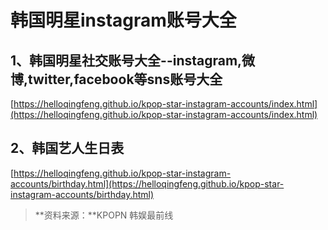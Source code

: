 # 韩国明星instagram账号大全
## 1、韩国明星社交账号大全--instagram,微博,twitter,facebook等sns账号大全
[https://helloqingfeng.github.io/kpop-star-instagram-accounts/index.html](https://helloqingfeng.github.io/kpop-star-instagram-accounts/index.html)

## 2、韩国艺人生日表
[https://helloqingfeng.github.io/kpop-star-instagram-accounts/birthday.html](https://helloqingfeng.github.io/kpop-star-instagram-accounts/birthday.html)



> **资料来源：**KPOPN 韩娱最前线




